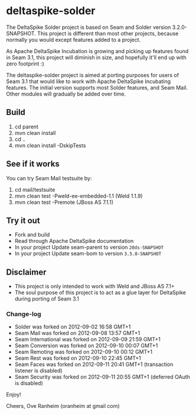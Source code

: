 deltaspike-solder
=================

The DeltaSpike Solder project is based on Seam and Solder version 3.2.0-SNAPSHOT. This project is different than most other projects,
because normally you would except features added to a project.

As Apache DeltaSpike Incubation is growing and picking up features found in Seam 3.1, this project will diminish in size, 
and hopefully it'll end up with zero footprint :)

The deltaspike-solder project is aimed at porting purposes for users of Seam 3.1 that would like to work with Apache DeltaSpike Incubating 
features. The initial version supports most Solder features, and Seam Mail. Other modules  will gradually be added over time.


Build
-----

1. cd parent
2. mvn clean install
3. cd ..
4. mvn clean install -DskipTests


See if it works
----------

You can try Seam Mail testsuite by:

1. cd mail/testsuite
2. mvn clean test -Pweld-ee-embedded-1.1 (Weld 1.1.9) 
3. mvn clean test -Premote (JBoss AS 7.1.1)


Try it out
-----

* Fork and build
* Read through Apache DeltaSpike documentation
* In your project Update seam-parent to version `20ds-SNAPSHOT`
* In your project Update seam-bom to version `3.5.0-SNAPSHOT`


Disclaimer
-----

* This project is only intended to work with Weld and JBoss AS 7.1+
* The soul purpose of this project is to act as a glue layer for DeltaSpike during porting of Seam 3.1 


### Change-log

* Solder was forked on 2012-09-02 16:58 GMT+1
* Seam Mail was forked on 2012-09-08 13:57 GMT+1
* Seam International was forked on 2012-09-09 21:59 GMT+1
* Seam Conversion was forked on 2012-09-10 00:07 GMT+1
* Seam Remoting was forked on 2012-09-10 00:12 GMT+1
* Seam Rest was forked on 2012-09-10 22:45 GMT+1
* Seam Faces was forked on 2012-09-11 20:41 GMT+1 (transaction listener is disabled) 
* Seam Security was forked on 2012-09-11 20:55 GMT+1 (deferred OAuth is disabled)

Enjoy!

Cheers,
Ove Ranheim
(oranheim at gmail com)

